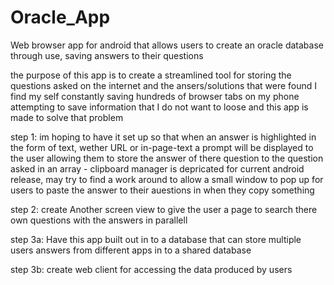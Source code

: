 # Oracle_App
Web browser app for android that allows users to create an oracle database through use, saving answers to their questions 

the purpose of this app is to create a streamlined tool for storing the questions asked on the internet and the ansers/solutions that were found 
I find my self constantly saving hundreds of browser tabs on my phone attempting to save information that I do not want to loose and this app is made to solve that problem

step 1:
im hoping to have it set up so that when an answer is highlighted in the form of text, wether URL or in-page-text a prompt will be displayed to the user allowing them to store the answer of there question to the question asked in an array
      - clipboard manager is depricated for current android release, may try to find a work around to allow a small window to       pop up for users to paste the answer to their auestions in when they copy something 
  
step 2:
create Another screen view to give the user a page to search there own questions with the answers in parallell 

step 3a:
Have this app built out in to a database that can store multiple users answers from different apps in to a shared database


step 3b: create web client for accessing the data produced by users 



